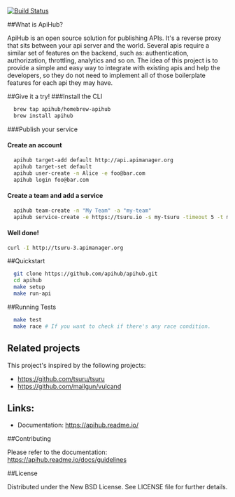 [![Build Status](https://travis-ci.org/apihub/apihub.png?branch=master)](https://travis-ci.org/apihub/apihub)


##What is ApiHub?

ApiHub is an open source solution for publishing APIs. It's a reverse proxy that sits between your api server and the world.
Several apis require a similar set of features on the backend, such as: authentication, authorization, throttling, analytics and so on. The idea of this project is to provide a simple and easy way to integrate with existing apis and help the developers, so they do not need to implement all of those boilerplate features for each api they may have.


##Give it a try!
###Install the CLI
```bash
  brew tap apihub/homebrew-apihub
  brew install apihub
```
###Publish your service
#### Create an account
```bash
  apihub target-add default http://api.apimanager.org
  apihub target-set default
  apihub user-create -n Alice -e foo@bar.com
  apihub login foo@bar.com
```
#### Create a team and add a service
```bash
  apihub team-create -n "My Team" -a "my-team"
  apihub service-create -e https://tsuru.io -s my-tsuru -timeout 5 -t my-team-nb
```
#### Well done!
```bash
curl -I http://tsuru-3.apimanager.org
```
##Quickstart

```bash
  git clone https://github.com/apihub/apihub.git
  cd apihub
  make setup
  make run-api
```

##Running Tests

```bash
  make test
  make race # If you want to check if there's any race condition.
```


## Related projects
This project's inspired by the following projects:

- https://github.com/tsuru/tsuru
- https://github.com/mailgun/vulcand

## Links:

- Documentation: https://apihub.readme.io/

##Contributing

Please refer to the documentation: https://apihub.readme.io/docs/guidelines

##License

Distributed under the New BSD License. See LICENSE file for further details.
